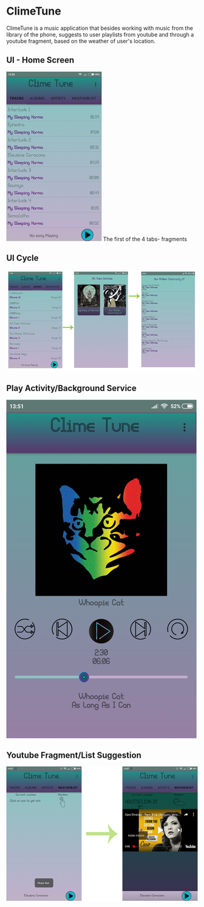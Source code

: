 # ClimeTune
 ClimeTune is a music application that besides working with music from the library of the phone, suggests to user playlists from youtube and through a youtube fragment, based on the weather of user's location.
 
## UI - Home Screen

![Home Screen](https://github.com/SimosLeei/ClimeTune/blob/master/Screenshots/TracklistTab.png)
The first of the 4 tabs- fragments

## UI Cycle
![Home Screen](https://github.com/SimosLeei/ClimeTune/blob/master/Screenshots/Cycle.png)

## Play Activity/Background Service
![Home Screen](https://github.com/SimosLeei/ClimeTune/blob/master/Screenshots/FinalRes.png)

## Youtube Fragment/List Suggestion
![Home Screen](https://github.com/SimosLeei/ClimeTune/blob/master/Screenshots/4th%20tab.png)
